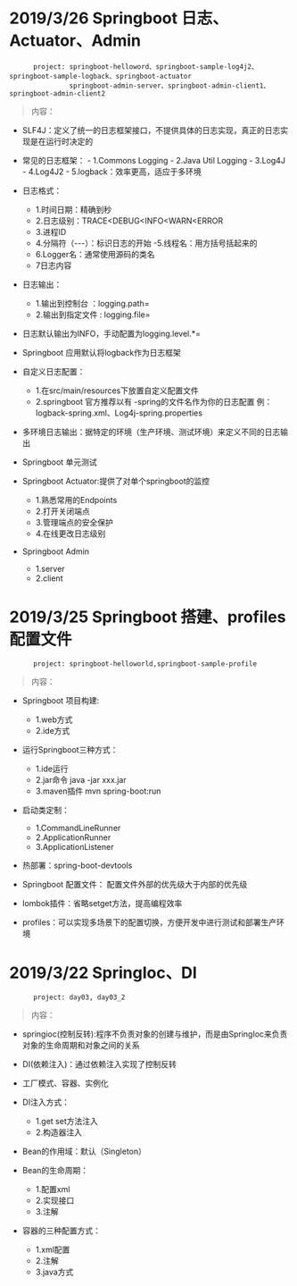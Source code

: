 
# 2019/3/26  Springboot 日志、Actuator、Admin

	      project: springboot-helloword、springboot-sample-log4j2、springboot-sample-logback、springboot-actuator
	      	       springboot-admin-server、springboot-admin-client1、springboot-admin-client2
 >内容：
 
   -    SLF4J：定义了统一的日志框架接口，不提供具体的日志实现，真正的日志实现是在运行时决定的
	
   -    常见的日志框架：
   	    	- 1.Commons Logging
	    	- 2.Java Util Logging
	    	- 3.Log4J
	    	- 4.Log4J2
	    	- 5.logback：效率更高，适应于多环境
	    
   -    日志格式：
   	 	- 1.时间日期：精确到秒 
		- 2.日志级别：TRACE<DEBUG<INFO<WARN<ERROR 
		- 3.进程ID 
		- 4.分隔符（---）：标识日志的开始 -5.线程名：用方括号括起来的 
		- 6.Logger名：通常使用源码的类名 
		- 7日志内容

   -    日志输出：
   		- 1.输出到控制台 ：logging.path=
		- 2.输出到指定文件 : logging.file=

   -    日志默认输出为INFO，手动配置为logging.level.*=

   -    Springboot 应用默认将logback作为日志框架

   -    自定义日志配置：
   		- 1.在src/main/resources下放置自定义配置文件 
		- 2.springboot 官方推荐以有 -spring的文件名作为你的日志配置 例：logback-spring.xml、Log4j-spring.properties
  
  -    多环境日志输出：据特定的环境（生产环境、测试环境）来定义不同的日志输出
  
  -    Springboot 单元测试
  
  -    Springboot Actuator:提供了对单个springboot的监控 
  		- 1.熟悉常用的Endpoints 
		- 2.打开关闭端点 
		- 3.管理端点的安全保护 
		- 4.在线更改日志级别
  		
  -    Springboot Admin 
  		- 1.server 
		- 2.client

# 2019/3/25  Springboot 搭建、profiles配置文件

	      project: springboot-helloworld,springboot-sample-profile
 >内容：
 
   -    Springboot 项目构建:  
   		- 1.web方式  
		- 2.ide方式
		
   -    运行Springboot三种方式： 
   		- 1.ide运行   
		- 2.jar命令 java -jar xxx.jar  
		- 3.maven插件 mvn spring-boot:run

   -    启动类定制： 
   		- 1.CommandLineRunner  
		- 2.ApplicationRunner  
		- 3.ApplicationListener

   -    热部署：spring-boot-devtools

   -    Springboot 配置文件：  配置文件外部的优先级大于内部的优先级

   -    lombok插件：省略setget方法，提高编程效率

   -    profiles：可以实现多场景下的配置切换，方便开发中进行测试和部署生产环境

# 2019/3/22  SpringIoc、DI

	      project: day03, day03_2      
 >内容：
 
   -    springioc(控制反转):程序不负责对象的创建与维护，而是由SpringIoc来负责对象的生命周期和对象之间的关系
		
   -    DI(依赖注入)：通过依赖注入实现了控制反转

   -    工厂模式、容器、实例化

   -    DI注入方式：
   		- 1.get set方法注入 
		- 2.构造器注入

   -    Bean的作用域：默认（Singleton）

   -    Bean的生命周期：
   		- 1.配置xml  
		- 2.实现接口  
		- 3.注解

   -    容器的三种配置方式：
   		- 1.xml配置  
		- 2.注解  
		- 3.java方式
